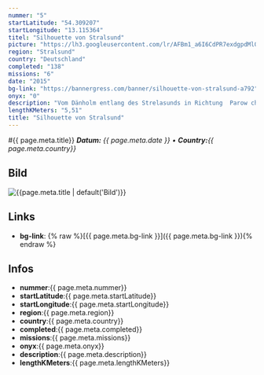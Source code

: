 ```yaml
---
nummer: "5"
startLatitude: "54.309207"
startLongitude: "13.115364"
titel: "Silhouette von Stralsund"
picture: "https://lh3.googleusercontent.com/lr/AFBm1_a6I6CdPR7exdgpdMl0S3sYaN8tvKSfX7SZuX9USgHJhCYFaFbfySM6jaowslvLecQs76TbitOxUMqbwK3oxQT3AbS7cs-ZW7HBiWHLKY0K-9_xh2CvBYk9PxQ_R7q0MWzuvCWJ_ihHBTvIlZ7ij9IUzNFlo2sAyp_tZTIopsBqGmzEHEqj9fUfD3dSazDaoLgOO1BwkI43vypBpBZXTw8lHvVS1l--O0hLM7LQ0Vy5FHfdgVTFGPYDKP664z04qgEMM0J7d7rPFCCpoe1eH12RY8MOXrTVzIqGmLBEPCkbM7w5gj6gZSGCO_39w0-ZGRwofufifTAVRrZ4Xgv5Dx9qfBZ9XaxO0g8N6zwjvyrViQ6Yb5_ToIW2mhmU2pIRUlXzDaA_6uOgTbFvi97qFqpBlYPZ1E_K6HBc5RqDbxIkMVkX80gTFM8EkFkp32yEnTKY3TlL_DAOXQqLf2AcasJWNxvESVmZDmdYq1fc4EgwtdH81b13lB6b5T0hBTXCZRTCs1UuOfAlqgEAPqN3mW1-F2KXXWeMJ6VmwN7IjG8QJb_wPYCHWDtgLDnXmIh-j4UAxaVoM7Aa7tXkbjS8g48qn8D70fuGBlxVHFyDxMcfx0zy5yCElsmywFKJgVlFi3h3xtCX2V0XMBsGsgrqlLmxqMsc5HWRpE_JPD7bwGP5vrUV3ELE_zJYjdF6mzk0a7FQUXM6pw"
region: "Stralsund"
country: "Deutschland"
completed: "138"
missions: "6"
date: "2015"
bg-link: "https://bannergress.com/banner/silhouette-von-stralsund-a792"
onyx: "0"
description: "Vom Dänholm entlang des Strelasunds in Richtung  Parow charakterisiert die neue Rügenbrücke sowie die drei großen mittelalterlichen Kirchen der Backsteingotik die Silhouette Stralsunds."
lengthKMeters: "5,51"
title: "Silhouette von Stralsund"
---
```


#{{ page.meta.title}}
_**Datum:** {{ page.meta.date }} • **Country:**{{ page.meta.country}}_

## Bild
![{{page.meta.title | default('Bild')}}]({{page.meta.picture}})

## Links
- **bg-link**: {% raw %}[{{ page.meta.bg-link }}]({{ page.meta.bg-link }}){% endraw %}

## Infos
- **nummer**:{{ page.meta.nummer}}
- **startLatitude**:{{ page.meta.startLatitude}}
- **startLongitude**:{{ page.meta.startLongitude}}
- **region**:{{ page.meta.region}}
- **country**:{{ page.meta.country}}
- **completed**:{{ page.meta.completed}}
- **missions**:{{ page.meta.missions}}
- **onyx**:{{ page.meta.onyx}}
- **description**:{{ page.meta.description}}
- **lengthKMeters**:{{ page.meta.lengthKMeters}}

